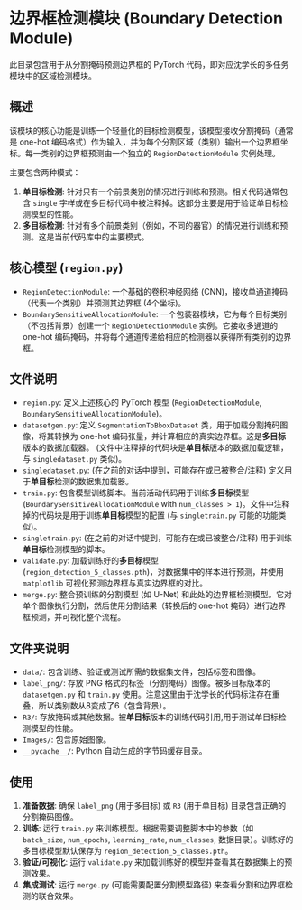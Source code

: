 # 边界框检测模块 (Boundary Detection Module)

此目录包含用于从分割掩码预测边界框的 PyTorch 代码，即对应沈学长的多任务模块中的区域检测模块。

## 概述

该模块的核心功能是训练一个轻量化的目标检测模型，该模型接收分割掩码（通常是 one-hot 编码格式）作为输入，并为每个分割区域（类别）输出一个边界框坐标。每一类别的边界框预测由一个独立的 `RegionDetectionModule` 实例处理。

主要包含两种模式：

1.  **单目标检测**: 针对只有一个前景类别的情况进行训练和预测。相关代码通常包含 `single` 字样或在多目标代码中被注释掉。这部分主要是用于验证单目标检测模型的性能。
2.  **多目标检测**: 针对有多个前景类别（例如，不同的器官）的情况进行训练和预测。这是当前代码库中的主要模式。

## 核心模型 (`region.py`)

*   `RegionDetectionModule`: 一个基础的卷积神经网络 (CNN)，接收单通道掩码（代表一个类别）并预测其边界框 (4个坐标)。
*   `BoundarySensitiveAllocationModule`: 一个包装器模块，它为每个目标类别（不包括背景）创建一个 `RegionDetectionModule` 实例。它接收多通道的 one-hot 编码掩码，并将每个通道传递给相应的检测器以获得所有类别的边界框。

## 文件说明

*   `region.py`: 定义上述核心的 PyTorch 模型 (`RegionDetectionModule`, `BoundarySensitiveAllocationModule`)。
*   `datasetgen.py`: 定义 `SegmentationToBboxDataset` 类，用于加载分割掩码图像，将其转换为 one-hot 编码张量，并计算相应的真实边界框。这是**多目标**版本的数据加载器。 (文件中注释掉的代码块是**单目标**版本的数据加载逻辑，与 `singledataset.py` 类似)。
*   `singledataset.py`: (在之前的对话中提到，可能存在或已被整合/注释) 定义用于**单目标**检测的数据集加载器。
*   `train.py`: 包含模型训练脚本。当前活动代码用于训练**多目标**模型 (`BoundarySensitiveAllocationModule` with `num_classes > 1`)。文件中注释掉的代码块是用于训练**单目标**模型的配置 (与 `singletrain.py` 可能的功能类似)。
*   `singletrain.py`: (在之前的对话中提到，可能存在或已被整合/注释) 用于训练**单目标**检测模型的脚本。
*   `validate.py`: 加载训练好的**多目标**模型 (`region_detection_5_classes.pth`)，对数据集中的样本进行预测，并使用 `matplotlib` 可视化预测边界框与真实边界框的对比。
*   `merge.py`: 整合预训练的分割模型 (如 U-Net) 和此处的边界框检测模型。它对单个图像执行分割，然后使用分割结果（转换后的 one-hot 掩码）进行边界框预测，并可视化整个流程。


## 文件夹说明

*   `data/`: 包含训练、验证或测试所需的数据集文件，包括标签和图像。
*   `label_png/`: 存放 PNG 格式的标签（分割掩码）图像。被多目标版本的 `datasetgen.py` 和 `train.py` 使用。注意这里由于沈学长的代码标注存在重叠，所以类别数从8变成了6（包含背景）。
*   `R3/`: 存放掩码或其他数据。被**单目标**版本的训练代码引用,用于测试单目标检测模型的性能。
*   `Images/`: 包含原始图像。
*   `__pycache__/`: Python 自动生成的字节码缓存目录。

## 使用

1.  **准备数据**: 确保 `label_png` (用于多目标) 或 `R3` (用于单目标) 目录包含正确的分割掩码图像。
2.  **训练**: 运行 `train.py` 来训练模型。根据需要调整脚本中的参数（如 `batch_size`, `num_epochs`, `learning_rate`, `num_classes`, 数据目录）。训练好的多目标模型默认保存为 `region_detection_5_classes.pth`。
3.  **验证/可视化**: 运行 `validate.py` 来加载训练好的模型并查看其在数据集上的预测效果。
4.  **集成测试**: 运行 `merge.py` (可能需要配置分割模型路径) 来查看分割和边界框检测的联合效果。
